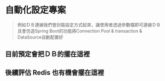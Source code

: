 # 自動化設定專案
> 例如ＤＢ連線我們會封裝設定方式起來，讓使用者透過參數檔即可連線ＤＢ且會仿造Spring Boot的功能將Connection Pool & transaction & DataSource自動配置好

## 目前預定會把ＤＢ的擺在這裡
## 後續評估 Redis 也有機會擺在這裡